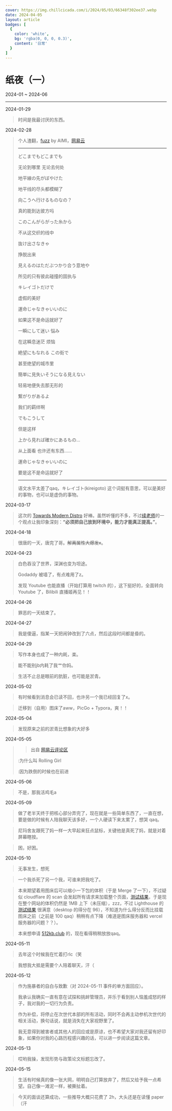 ```yaml
---
cover: https://img.chillcicada.com/i/2024/05/03/66348f302ee37.webp
date: 2024-04-05
layout: article
badges: [
  {
    color: 'white',
    bg: 'rgba(0, 0, 0, 0.3)',
    content: '日常'
  }
]
---
```


# 纸夜（一）

2024-01 ~ 2024-06

---

2024-01-29

> 时间是我最讨厌的东西。

2024-02-28

> 个人渣翻，[fuzz](https://www.uta-net.com/song/86569) by AIMI，[网易云](https://music.163.com/#/song?id=818326)
>
> ---
>
> どこまでもどこまでも
>
> 无论到哪里 无论去何处
>
> 地平線の先がぼやけた
>
> 地平线的尽头都模糊了
>
> 向こうへ行けるものなの？
>
> 真的能到达彼方吗
>
> このこんがらがった糸から
>
> 不从这交织的线中
>
> 抜け出さなきゃ
>
> 挣脱出来
>
> 見えるのはただぶつかり合う意地や
>
> 所见的只有彼此碰撞的固执与
>
> キレイゴトだけで
>
> 虚假的美好
>
> 運命じゃなきゃいいのに
>
> 如果这不是命运就好了
>
> 一瞬にして迷い 悩み
>
> 在这瞬息迷茫 烦恼
>
> 絶望にもなれる この街で
>
> 甚至绝望的城市里
>
> 簡単に見失いそうになる見えない
>
> 轻易地便失去那无形的
>
> 繋がりがあるよ
>
> 我们的羁绊啊
>
> でもこうして
>
> 但是这样
>
> 上から見れば確かにあるもの…
>
> 从上面看 也许还有东西……
>
> 運命じゃなきゃいいのに
>
> 要是这不是命运就好了
>
> ---
>
> 语文水平太差了qaq，キレイゴト(kireigoto) 这个词挺有意思，可以是美好的事物，也可以是虚伪的事物。

2024-03-17

> 这次的 [Towards Modern Distro](https://tuna.moe/event/2024/towards-modern-distro) 好棒。虽然听懂的不多，不过[续老师](https://www.ep.tsinghua.edu.cn/info/1166/2952.htm)的一个观点让我印象深刻：**“必须把自己放到环境中，能力才能真正提高。”**。

2024-04-18

> 很唐的一天，唐完了哥。~~解离属性大爆发x~~。

2024-04-23

> 白色吞没了世界，深渊也变为坦途。
>
> Godaddy 被墙了，有点难用了z。
>
> 发现 Youtube 也能直播（开始打算用 twitch 的），这下挺好的，全面转向 Youtube 了，Bilibili 直播姬再见！！

2024-04-26

> 罪恶的一天结束了。

2024-04-27

> 我是傻逼，指某一天把闹钟改到了六点，然后这段时间都是昏的。

2024-04-29

> 写作本身也成了一种内耗，楽。

> 能不能别jb内耗了我艹你妈。

> 生活不止总是眼前的肮脏，也可能是淤青。

2024-05-02

> 有时候看到消息会已读不回，也许另一个我已经回复了x。

> 迁移到（自用）图床了aww，PicGo + Typora，爽！！

2024-05-04

> 发现原来之前的淤青比想象的大好多

2024-05-05

> > 出自 [网易云评论区](https://music.163.com/#/song?id=22699098)
>
> :为什么叫 Rolling Girl
>
> :因为跌倒的时候也在前进

2024-05-06

> 不是，那我活鸡毛a

2024-05-09

> 做了老半天终于把核心部分弄完了，现在就是一些简单东西了，一直在想，要是做的时候有人陪我聊天该多好，一个人硬读下来太累了，想哭 qaq。

> 尼玛舍友跟死了妈一样一大早起来狂点鼠标，关键他是真死了妈，就是对着屏幕瞎按。

> 困，好困。

2024-05-10

> 无事发生，想死

> 一个我杀死了另一个我，可谁来把我吃了。

> 本来期望着用图床后可以缩小一下包的体积（于是 Merge 了一下），不过疑似 cloudflare 的 scan 会发起所有请求来加载整个页面，[测试结果](https://radar.cloudflare.com/scan/d3d17120-ee37-458d-a1ce-a5e631a6a049/summary)，于是现在整个网站的体积仍然是 1MB 上下（未压缩），zzz，不过 Lighthouse 的 [测试结果](https://pagespeed.web.dev/analysis/https-chillcicada-com/kr0jo0yn7z?form_factor=desktop&category=performance&category=accessibility&category=best-practices&category=seo&hl=zh&utm_source=lh-chrome-ext) 很满意（desktop 的得分在 96），不知道为什么得分反而比挂载图床之前（之前是 100 qaq）稍稍有点下降（难道是图床服务器和 vercel 服务器的问题？？）。
>
> 本来想申请 [512kb.club](https://512kb.club) 的，现在看得稍稍放放qaq。

2024-05-11

> 去年这个时候我在忙着打rlc（笑

> 我想我大抵是需要个人陪着聊天，汗（

2024-05-12

> 作为施暴者的自白与致歉（对 2024-05-11 事件的单方面回应）。
>
> 我承认我确实一直有意在试探和挑衅管理员，并乐于看到别人恼羞成怒的样子，我对我的一切行为负责。
>
> 作为补偿，将停止在次世代本部的所有活动，同时不会再主动参机次世代的相关活动，换句话说，就是消失在大家视野里了。
>
> 我无意得到被害者或其他人的回应或是原谅，也不希望大家对我还留有好印象，如果你对我的心路历程感兴趣的话，可以进一步阅读这篇文章。

2024-05-13

> 哎哟我操，发现形势与政策论文标题忘改了。

2024-05-15

> 生活有时候真的像一张大网，明明自己打算放弃了，然后又给予我一点希望。自己像一滩泥一样，被撕扯着。

> 今天的面谈还算成功，一些推导大概只花费了 2h，大头还是在读懂 paper（汗
